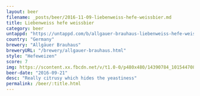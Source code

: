 ```yaml
---
layout: beer
filename: _posts/beer/2016-11-09-liebenweiss-hefe-weissbier.md
title: Liebenweiss hefe weissbier
category: beer
untappd: "https://untappd.com/b/allgauer-brauhaus-liebenweiss-hefe-weissbier/116833"
country: "Germany"
brewery: "Allgäuer Brauhaus"
breweryURL: "/brewery/allgauer-brauhaus.html"
style: "Hefeweizen"
score: 7
img: https://scontent.xx.fbcdn.net/v/t1.0-0/p480x480/14390784_10154470829463745_472986184778146969_n.jpg?_nc_cat=0&oh=90590a449c63f9142891ccfdccc5c52a&oe=5B8A8E07
beer-date: "2016-09-21"
desc: "Really citrusy which hides the yeastiness"
permalink: /beer/:title.html
---
```


